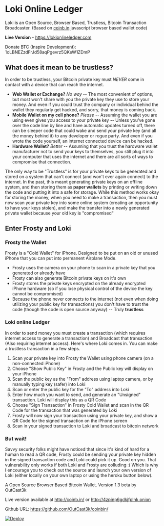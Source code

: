 Loki Online Ledger
==================

Loki is an Open Source, Browser Based, Trustless, Bitcoin Transaction Broadcaster. (Based on [coinb.in](https://github.com/OutCast3k/coinbin) javascript browser based wallet code)

**Live Version** - https://lokionlineledger.com

Donate BTC (Inspire Development): 1oLBNEZzdFrJd58aqPgevrz5QKeW1ZDmP

## What does it mean to be trustless?

In order to be trustless, your Bitcoin private key must *NEVER* come in contact with a device that can reach the internet.

* **Web Wallet or Exchange?** *No way* -- The most convenient of options, but most won't share with you the private key they use to store your money.  And even if you could trust the company or individual behind the wallet they regularly get hacked, and sorry, that money is coming back.
* **Mobile Wallet on my cell phone?**  *Please* -- Assuming the wallet you are using even gives you access to your private key -- Unless you've gone over the code line by line and have automatic updates turned off, there can be sleeper code that could wake and send your private key (and all the money behind it) to any developer or rogue party.  And even if you wrote the code yourself, an internet connected device can be hacked.
* **Hardware Wallet?** *Better* -- Assuming that you trust the hardware wallet manufacturer not to send your keys to themselves, you still plug it into your computer that uses the internet and there are all sorts of ways to compromise that connection.

The only way to be "Trustless" is for your private keys to be generated and stored on a system that can't connect (and won't ever again connect) to the internet.  In the past, this meant generating private keys on an offline system, and then storing them as **paper wallets** by printing or writing down the code and putting it into a safe for storage.  While this method works okay for storing the money, when you need to make a transaction, then you must now scan your private key into some online system (creating an opportunity to have your keys stolen), and make the transfer into a newly generated private wallet because your old key is "compromised"

## Enter Frosty and Loki
### Frosty the Wallet
Frosty is a "Cold Wallet" for iPhone.  Designed to be put on an old or unused iPhone that you can put into permanent Airplane Mode.
* Frosty uses the camera on your phone to scan in a private key that you generated or already have
* Frosty can also generate Bitcoin private keys on it's own
* Frosty stores the private keys encrypted on the already encrypted iPhone hardware (so if you lose physical control of the device the key cannot be compromised)
* Because the phone never connects to the internet (not even when doing utilizing your public key for transactions) you don't have to trust the code (though the code is open source anyway) -- Truly **trustless**
### Loki online Ledger
In order to send money you must create a transaction (which requires internet access to generate a transaction) and Broadcast that transaction (Also requiring internet access).  Here's where Loki comes in.  You can make a trustless transaction in a few steps.
1. Scan your private key into Frosty the Wallet using phone camera (on a non-connected iPhone)
2. Choose "Show Public Key" in Frosty and the Public key will display on your iPhone
3. Scan the public key as the "From" address using laptop camera, or by manually typing key (safer) into Loki
4. Scan or enter the public key for the "To" address into Loki
5. Enter how much you want to send, and generate an "Unsigned" transaction.  Loki will display this as a QR Code
6. Choose "Sign Transaction" in Frosty Cold Wallet and scan in the QR Code for the transaction that was generated by Loki
7. Frosty will now sign your transaction using your private key, and show a QR Code for the signed transaction on the iPhone screen
8. Scan in your signed transaction to Loki and broadcast to bitcoin network

### But wait!
Savvy security folks might have noticed that since it's kind of hard for a human to read a QR code, Frosty could be sending your private key hidden in the signed transaction code and Loki could pick it up.  Good on you.  That vulnerability only works if both Loki and Frosty are colluding :)  Which is why I encourage you to check out the source and launch your own version of Loki (either locally on your own laptop or using the heroku button below).


A Open Source Browser Based Bitcoin Wallet. Version 1.3 beta by OutCast3k

Live version available at http://coinb.in/ or http://4zpinp6gdkjfplhk.onion

Github URL: https://github.com/OutCast3k/coinbin/

[![Deploy](https://www.herokucdn.com/deploy/button.svg)](https://heroku.com/deploy)
